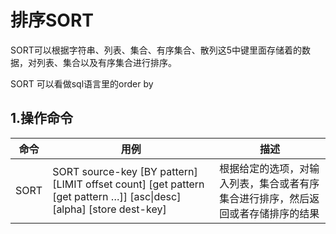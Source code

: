 # 排序SORT

SORT可以根据字符串、列表、集合、有序集合、散列这5中键里面存储着的数据，对列表、集合以及有序集合进行排序。

SORT 可以看做sql语言里的order by

## 1.操作命令

| 命令 | 用例                                                         | 描述                                                         |
| ---- | ------------------------------------------------------------ | ------------------------------------------------------------ |
| SORT | SORT source-key [BY pattern] [LIMIT offset count] [get pattern [get pattern …]] [asc\|desc] [alpha] [store dest-key] | 根据给定的选项，对输入列表，集合或者有序集合进行排序，然后返回或者存储排序的结果 |

